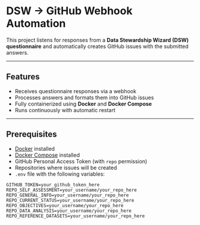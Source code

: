 # DSW → GitHub Webhook Automation

This project listens for responses from a **Data Stewardship Wizard (DSW) questionnaire** and automatically creates GitHub issues with the submitted answers.

---

## Features

- Receives questionnaire responses via a webhook
- Processes answers and formats them into GitHub issues
- Fully containerized using **Docker** and **Docker Compose**
- Runs continuously with automatic restart

---

## Prerequisites

- [Docker](https://docs.docker.com/get-docker/) installed
- [Docker Compose](https://docs.docker.com/compose/install/) installed
- GitHub Personal Access Token (with `repo` permission)
- Repositories where issues will be created
- `.env` file with the following variables:

```env
GITHUB_TOKEN=your_github_token_here
REPO_SELF_ASSESSMENT=your_username/your_repo_here
REPO_GENERAL_INFO=your_username/your_repo_here
REPO_CURRENT_STATUS=your_username/your_repo_here
REPO_OBJECTIVES=your_username/your_repo_here
REPO_DATA_ANALYSIS=your_username/your_repo_here
REPO_REFERENCE_DATASETS=your_username/your_repo_here
